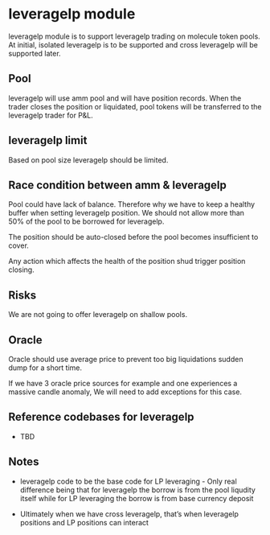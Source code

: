 # leveragelp module

leveragelp module is to support leveragelp trading on molecule token pools.
At initial, isolated leveragelp is to be supported and cross leveragelp will be supported later.

## Pool

leveragelp will use amm pool and will have position records. When the trader closes the position or liquidated, pool tokens will be transferred to the leveragelp trader for P&L.

## leveragelp limit

Based on pool size leveragelp should be limited.

## Race condition between amm & leveragelp

Pool could have lack of balance. Therefore why we have to keep a healthy buffer when setting leveragelp position. We should not allow more than 50% of the pool to be borrowed for leveragelp.

The position should be auto-closed before the pool becomes insufficient to cover.

Any action which affects the health of the position shud trigger position closing.

## Risks

We are not going to offer leveragelp on shallow pools.

## Oracle

Oracle should use average price to prevent too big liquidations sudden dump for a short time.

If we have 3 oracle price sources for example and one experiences a massive candle anomaly, We will need to add exceptions for this case.

## Reference codebases for leveragelp

- TBD

## Notes

- leveragelp code to be the base code for LP leveraging - Only real difference being that for leveragelp the borrow is from the pool liqudity itself while for LP leveraging the borrow is from base currency deposit

- Ultimately when we have cross leveragelp, that’s when leveragelp positions and LP positions can interact
